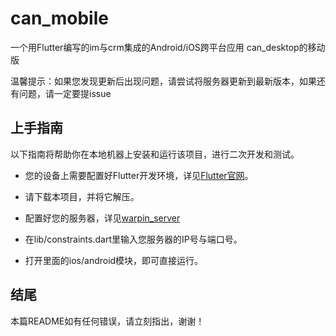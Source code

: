 # can_mobile
一个用Flutter编写的im与crm集成的Android/iOS跨平台应用 can_desktop的移动版

温馨提示：如果您发现更新后出现问题，请尝试将服务器更新到最新版本，如果还有问题，请一定要提issue
## 上手指南
以下指南将帮助你在本地机器上安装和运行该项目，进行二次开发和测试。

- 您的设备上需要配置好Flutter开发环境，详见[Flutter官网](https://flutter-io.cn/docs/get-started/install)。

- 请下载本项目，并将它解压。

- 配置好您的服务器，详见[warpin_server](https://github.com/warpinstudio/warpin_server)

- 在lib/constraints.dart里输入您服务器的IP号与端口号。

- 打开里面的ios/android模块，即可直接运行。
## 结尾
本篇README如有任何错误，请立刻指出，谢谢！